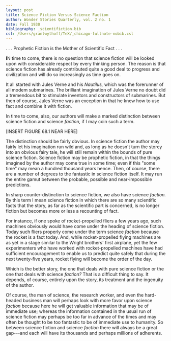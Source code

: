 ```yaml
---
layout: post
title: Science Fiction Versus Science Faction
author: Wonder Stories Quarterly, vol. 2 no. 1
date: Fall 1930
bibliography: _scientifiction.bib
csl: /Users/grantwythoff/TeX/_chicago-fullnote-nobib.csl
---
```


. . . Prophetic Fiction is the Mother of Scientific Fact . . . 

**I**N time to come, there is no question that science fiction will be looked upon with considerable respect by every thinking person. The reason is that science fiction has already contributed quite a good deal to progress and civilization and will do so increasingly as time goes on.

It all started with Jules Verne and his *Nautilus,* which was the forerunner of all modem submarines. The brilliant imagination of Jules Verne no doubt did a tremendous bit to stimulate inventors and constructors of submarines. But then of course, Jules Verne was an exception in that he knew how to use fact and combine it with fiction.

In time to come, also, our authors will make a marked distinction between science fiction and science *faction,* if I may coin such a term.

[INSERT FIGURE 68.1 NEAR HERE]

The distinction should be fairly obvious. In science fiction the author may fairly let his imagination run wild and, as long as he doesn't turn the storey into an obvious fairy tale, he will still remain within the bounds of pure science fiction. Science fiction may be prophetic fiction, in that the things imagined by the author may come true in some time; even if this "some time" may mean a hundred thousand years hence. Then, of course, there are a number of degrees to the fantastic in science fiction itself. It may run the entire gamut between the probable, possible and near-impossible predictions.

In sharp counter-distinction to science fiction, we also have science *faction.* By this term I mean science fiction in which there are so many scientific facts that the story, as far as the scientific part is concerned, is no longer fiction but becomes more or less a recounting of fact.

For instance, if one spoke of rocket-propelled fliers a few years ago, such machines obviously would have come under the heading of science fiction. Today such fliers properly come under the term science *faction* because the rocket is a fact today. And, while rocket-propelled flying machines are as yet in a stage similar to the Wright brothers' first airplane, yet the few experimenters who have worked with rocket-propelled machines have had sufficient encouragement to enable us to predict quite safely that during the next twenty-five years, rocket flying will become the order of the day.

Which is the better story, the one that deals with pure science fiction or the one that deals with science *faction?* That is a difficult thing to say. It depends, of course, entirely upon the story, its treatment and the ingenuity of the author.

Of course, the man of science, the research worker, and even the hard-headed business man will perhaps look with more favor upon science *faction* because here he will get valuable information that may be of immediate use; whereas the information contained in the usual run of science fiction may perhaps be too far in advance of the times and may often be thought to be too fantastic to be of immediate use to humanity. So between science fiction and science *faction* there will always be a great gap---and each will have its thousands and perhaps millions of adherents.